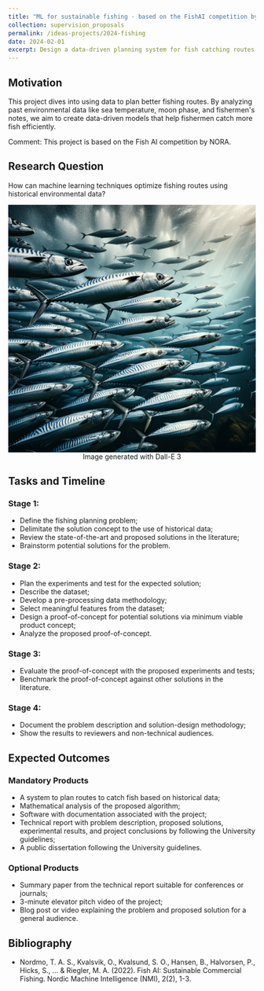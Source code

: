 ```yaml
---
title: "ML for sustainable fishing - based on the FishAI competition by NORA"
collection: supervision_proposals
permalink: /ideas-projects/2024-fishing
date: 2024-02-01
excerpt: Design a data-driven planning system for fish catching routes based on historical data;
---
```


## Motivation
This project dives into using data to plan better fishing routes. By analyzing past environmental data like sea temperature, moon phase, and fishermen's notes, we aim to create data-driven models that help fishermen catch more fish efficiently.

Comment: This project is based on the Fish AI competition by NORA.

## Research Question
How can machine learning techniques optimize fishing routes using historical environmental data?

<div style="text-align: center;">
    <img src="/images/fish.png"
        alt="Fishes."
        style="display: block; margin-left: auto; margin-right: auto;" />
    <figcaption>Image generated with Dall-E 3</figcaption>
</div>

## Tasks and Timeline

### Stage 1:
* Define the fishing planning problem;
* Delimitate the solution concept to the use of historical data;
* Review the state-of-the-art and proposed solutions in the literature;
* Brainstorm potential solutions for the problem.

### Stage 2:
* Plan the experiments and test for the expected solution;
* Describe the dataset;
* Develop a pre-processing data methodology;
* Select meaningful features from the dataset;
* Design a proof-of-concept for potential solutions via minimum viable product concept;
* Analyze the proposed proof-of-concept.

### Stage 3: 
* Evaluate the proof-of-concept with the proposed experiments and tests;
* Benchmark the proof-of-concept against other solutions in the literature.

### Stage 4: 
* Document the problem description and solution-design methodology;
* Show the results to reviewers and non-technical audiences.

## Expected Outcomes

### Mandatory Products
* A system to plan routes to catch fish based on historical data;
* Mathematical analysis of the proposed algorithm;
* Software with documentation associated with the project;
* Technical report with problem description, proposed solutions, experimental results, and project conclusions by following the University guidelines;
* A public dissertation following the University guidelines.

### Optional Products
* Summary paper from the technical report suitable for conferences or journals;
* 3-minute elevator pitch video of the project;
* Blog post or video explaining the problem and proposed solution for a general audience.

## Bibliography
* Nordmo, T. A. S., Kvalsvik, O., Kvalsund, S. O., Hansen, B., Halvorsen, P., Hicks, S., ... & Riegler, M. A. (2022). Fish AI: Sustainable Commercial Fishing. Nordic Machine Intelligence (NMI), 2(2), 1-3.

